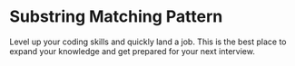 # Substring Matching Pattern

Level up your coding skills and quickly land a job. This is the best place to expand your knowledge and get prepared for your next interview.